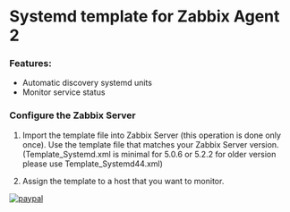 # Systemd template for Zabbix Agent 2
### Features:

- Automatic discovery systemd units
- Monitor service status

### Configure the Zabbix Server
1. Import the template file into Zabbix Server (this operation is done only once). Use the template file that matches your Zabbix Server version.
(Template_Systemd.xml is minimal for 5.0.6 or 5.2.2 for older version please use Template_Systemd44.xml)

2. Assign the template to a host that you want to monitor.

[![paypal](https://www.paypalobjects.com/en_US/i/btn/btn_donateCC_LG.gif)](https://www.paypal.com/cgi-bin/webscr?cmd=_donations&business=GEH7YJEBWTFWE&currency_code=USD&source=url)
